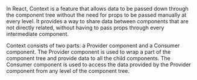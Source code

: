 In React, Context is a feature that allows data to be passed down through the component tree without the need for props to be passed manually at every level. It provides a way to share data between components that are not directly related, without having to pass props through every intermediate component.

Context consists of two parts: a Provider component and a Consumer component. The Provider component is used to wrap a part of the component tree and provide data to all the child components. The Consumer component is used to access the data provided by the Provider component from any level of the component tree.
